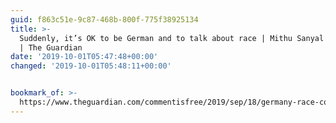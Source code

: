 ```yaml
---
guid: f863c51e-9c87-468b-800f-775f38925134
title: >-
  Suddenly, it’s OK to be German and to talk about race | Mithu Sanyal | Opinion
  | The Guardian
date: '2019-10-01T05:47:48+00:00'
changed: '2019-10-01T05:48:11+00:00'


bookmark_of: >-
  https://www.theguardian.com/commentisfree/2019/sep/18/germany-race-conversation-afd-openness
---
```


